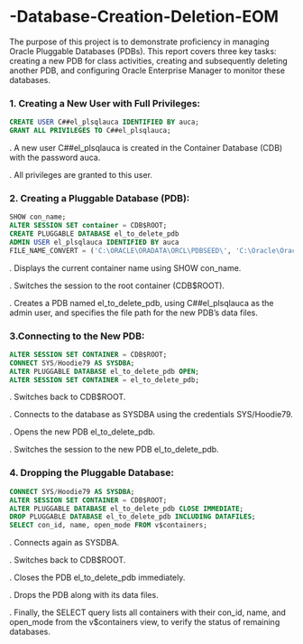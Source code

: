 # -Database-Creation-Deletion-EOM


The purpose of this project is to demonstrate proficiency in managing Oracle Pluggable Databases (PDBs). This report covers three key tasks: creating a new PDB for class activities, creating and subsequently deleting another PDB, and configuring Oracle Enterprise Manager to monitor these databases.

### 1. Creating a New User with Full Privileges:

```sql
CREATE USER C##el_plsqlauca IDENTIFIED BY auca;
GRANT ALL PRIVILEGES TO C##el_plsqlauca;
```

. A new user C##el_plsqlauca is created in the Container Database (CDB) with the password auca.

. All privileges are granted to this user.

### 2. Creating a Pluggable Database (PDB):

```sql
SHOW con_name;
ALTER SESSION SET container = CDB$ROOT;
CREATE PLUGGABLE DATABASE el_to_delete_pdb
ADMIN USER el_plsqlauca IDENTIFIED BY auca
FILE_NAME_CONVERT = ('C:\ORACLE\ORADATA\ORCL\PDBSEED\', 'C:\Oracle\Oracle21cHOME\el_to_delete_pdb\');
```

. Displays the current container name using SHOW con_name.

. Switches the session to the root container (CDB$ROOT).

. Creates a PDB named el_to_delete_pdb, using C##el_plsqlauca as the admin user, and specifies the file path for the new PDB’s data files.

### 3.Connecting to the New PDB:

```sql
ALTER SESSION SET CONTAINER = CDB$ROOT;
CONNECT SYS/Hoodie79 AS SYSDBA;
ALTER PLUGGABLE DATABASE el_to_delete_pdb OPEN;
ALTER SESSION SET CONTAINER = el_to_delete_pdb;
```

. Switches back to CDB$ROOT.

. Connects to the database as SYSDBA using the credentials SYS/Hoodie79.

. Opens the new PDB el_to_delete_pdb.

. Switches the session to the new PDB el_to_delete_pdb.

### 4. Dropping the Pluggable Database:

```sql
CONNECT SYS/Hoodie79 AS SYSDBA;
ALTER SESSION SET CONTAINER = CDB$ROOT;
ALTER PLUGGABLE DATABASE el_to_delete_pdb CLOSE IMMEDIATE;
DROP PLUGGABLE DATABASE el_to_delete_pdb INCLUDING DATAFILES;
SELECT con_id, name, open_mode FROM v$containers;
```

. Connects again as SYSDBA.

. Switches back to CDB$ROOT.

. Closes the PDB el_to_delete_pdb immediately.

. Drops the PDB along with its data files.

. Finally, the SELECT query lists all containers with their con_id, name, and open_mode from the v$containers view, to verify the status of remaining databases.


